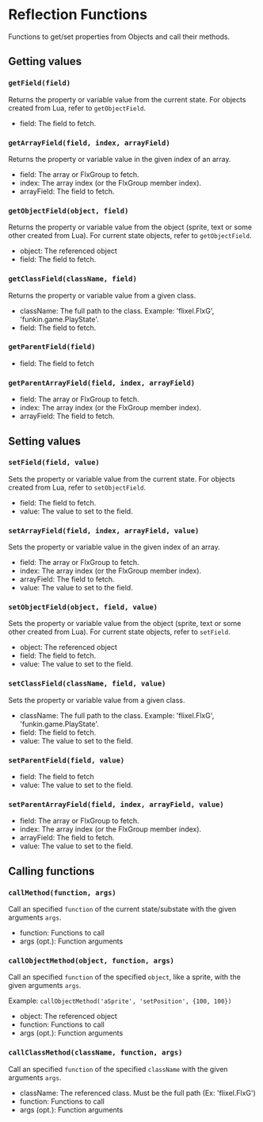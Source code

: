 # Reflection Functions

Functions to get/set properties from Objects and call their methods.

## Getting values

### `getField(field)`

Returns the property or variable value from the current state. For objects created from Lua, refer to `getObjectField`.

- field: The field to fetch.

### `getArrayField(field, index, arrayField)`

Returns the property or variable value in the given index of an array.

- field: The array or FlxGroup to fetch.
- index: The array index (or the FlxGroup member index).
- arrayField: The field to fetch.

### `getObjectField(object, field)`

Returns the property or variable value from the object (sprite, text or some other created from Lua). For current state objects, refer to `getObjectField`.

- object: The referenced object
- field: The field to fetch.

### `getClassField(className, field)`

Returns the property or variable value from a given class.

- className: The full path to the class. Example: 'flixel.FlxG', 'funkin.game.PlayState'.
- field: The field to fetch.

### `getParentField(field)`

- field: The field to fetch

### `getParentArrayField(field, index, arrayField)`

- field: The array or FlxGroup to fetch.
- index: The array index (or the FlxGroup member index).
- arrayField: The field to fetch.

## Setting values

### `setField(field, value)`

Sets the property or variable value from the current state. For objects created from Lua, refer to `setObjectField`.

- field: The field to fetch.
- value: The value to set to the field.

### `setArrayField(field, index, arrayField, value)`

Sets the property or variable value in the given index of an array.

- field: The array or FlxGroup to fetch.
- index: The array index (or the FlxGroup member index).
- arrayField: The field to fetch.
- value: The value to set to the field.

### `setObjectField(object, field, value)`

Sets the property or variable value from the object (sprite, text or some other created from Lua). For current state objects, refer to `setField`.

- object: The referenced object
- field: The field to fetch.
- value: The value to set to the field.

### `setClassField(className, field, value)`

Sets the property or variable value from a given class.

- className: The full path to the class. Example: 'flixel.FlxG', 'funkin.game.PlayState'.
- field: The field to fetch.
- value: The value to set to the field.

### `setParentField(field, value)`

- field: The field to fetch
- value: The value to set to the field.

### `setParentArrayField(field, index, arrayField, value)`

- field: The array or FlxGroup to fetch.
- index: The array index (or the FlxGroup member index).
- arrayField: The field to fetch.
- value: The value to set to the field.

## Calling functions

### `callMethod(function, args)`

Call an specified `function` of the current state/substate with the given arguments `args`.

- function: Functions to call
- args (opt.): Function arguments

### `callObjectMethod(object, function, args)`

Call an specified `function` of the specified `object`, like a sprite, with the given arguments `args`.

Example: `callObjectMethod('aSprite', 'setPosition', {100, 100})`

- object: The referenced object
- function: Functions to call
- args (opt.): Function arguments

### `callClassMethod(className, function, args)`

Call an specified `function` of the specified `className` with the given arguments `args`.

- className: The referenced class. Must be the full path (Ex: 'flixel.FlxG')
- function: Functions to call
- args (opt.): Function arguments
